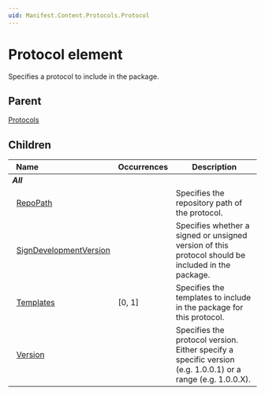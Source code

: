```yaml
---
uid: Manifest.Content.Protocols.Protocol
---
```


# Protocol element

Specifies a protocol to include in the package.

## Parent

[Protocols](xref:Manifest.Content.Protocols)

## Children

|Name&nbsp;&nbsp;&nbsp;&nbsp;&nbsp;&nbsp;&nbsp;&nbsp;&nbsp;&nbsp;&nbsp;&nbsp;&nbsp;&nbsp;&nbsp;&nbsp;&nbsp;&nbsp;&nbsp;&nbsp;&nbsp;&nbsp;&nbsp;&nbsp;&nbsp;&nbsp;&nbsp;&nbsp;&nbsp;&nbsp;&nbsp;&nbsp;|Occurrences|Description|
|--- |--- |--- |
|***All***|||
|&nbsp;&nbsp;[RepoPath](xref:Manifest.Content.Protocols.Protocol.RepoPath)||Specifies the repository path of the protocol.|
|&nbsp;&nbsp;[SignDevelopmentVersion](xref:Manifest.Content.Protocols.Protocol.SignDevelopmentVersion)||Specifies whether a signed or unsigned version of this protocol should be included in the package.|
|&nbsp;&nbsp;[Templates](xref:Manifest.Content.Protocols.Protocol.Templates)|[0, 1]|Specifies the templates to include in the package for this protocol.|
|&nbsp;&nbsp;[Version](xref:Manifest.Content.Protocols.Protocol.Version)||Specifies the protocol version. Either specify a specific version (e.g. 1.0.0.1) or a range (e.g. 1.0.0.X).|

